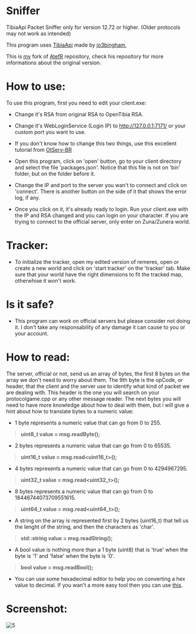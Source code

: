 # Sniffer
TibiaApi Packet Sniffer only for version 12.72 or higher. (Older protocols may not work as intended)

This program uses [TibiaApi](https://github.com/jo3bingham/TibiaAPI) made by [jo3bingham](https://github.com/jo3bingham), 

This is [my](https://github.com/marcosvf132/) fork of [AtefR](https://github.com/AtefR/Sniffer) repository, check his repository for more informations about the original version.

# How to use:

To use this program, first you need to edit your client.exe:

- Change it's RSA from original RSA to OpenTibia RSA.

- Change it's WebLoginService (Login IP) to http://127.0.0.1:7171/ or your custom port you want to use.

- If you don't know how to change this two things, use this excellent tutorial from [OtServ-BR](https://forums.otserv.com.br/index.php?/forums/topic/169530-cliente-tibia-1264-com-notepad/)

- Open this program, click on 'open' button, go to your client directory and select the file 'packages.json'. Notice that this file is not on 'bin' folder, but on the folder before it.

- Change the IP and port to the server you wan't to connect and click on 'connect'. There is another button on the side of it that shows the error log, if any.

- Once you click on it, it's already ready to login. Run your client.exe with the IP and RSA changed and you can login on your character. If you are trying to connect to the official server, only enter on Zuna/Zunera world.

# Tracker:

- To initialize the tracker, open my edited version of remeres, open or create a new world and click on 'start tracker' on the 'tracker' tab. Make sure that your world have the right dimensions to fit the tracked map, otherwhise it won't work. 

# Is it safe?

- This program can work on official servers but please consider not doing it. I don't take any responsability of any damage it can cause to you or your account.

# How to read:

The server, official or not, send us an array of bytes, the first 8 bytes on the array we don't need to worry about them. The 9th byte is the opCode, or header, that the client and the server use to identify what kind of packet we are dealing with. This header is the one you will search on your protocolgame.cpp or any other message reader. The next bytes you will need to have more knowledge about how to deal with them, but i will give a hint about how to translate bytes to a numeric value:
- 1 byte represents a numeric value that can go from 0 to 255. 
> **uint8_t value = msg.readByte();**


- 2 bytes represents a numeric value that can go from 0 to 65535.
> **uint16_t value = msg.read<uint16_t>();**


- 4 bytes represents a numeric value that can go from 0 to 4294967295.
> **uint32_t value = msg.read<uint32_t>();**


- 8 bytes represents a numeric value that can go from 0 to 18446744073709551615.
> **uint64_t value = msg.read<uint64_t>();**


- A string on the array is represented first by 2 bytes (uint16_t) that tell us the lenght of the string, and then the characters as 'char'.
> **std::string value = msg.readString();**


- A bool value is nothing more than a 1 byte (uint8) that is 'true' when the byte is '1' and 'false' when the byte is '0'.
> **bool value = msg.readBool();**

- You can use some hexadecimal editor to help you on converting a hex value to decimal. If you wan't a more easy tool then you can use [this](https://hexed.it/).

# Screenshot:
![5](https://user-images.githubusercontent.com/66353315/139513029-0d31c87b-94a1-43de-ab4b-bd6cc5e07abd.png)


